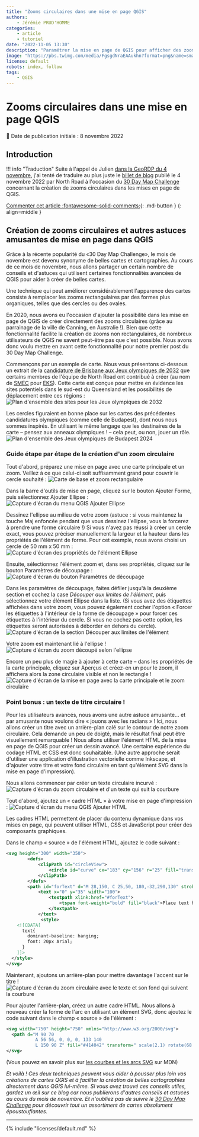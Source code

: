 ```yaml
---
title: "Zooms circulaires dans une mise en page QGIS"
authors:
    - Jérémie PRUD'HOMME
categories:
    - article
    - tutoriel
date: "2022-11-05 13:30"
description: "Paramétrer la mise en page de QGIS pour afficher des zooms circulaires."
image: "https://pbs.twimg.com/media/FgsgdNraEAAukhn?format=png&name=small"
license: default
robots: index, follow
tags:
    - QGIS
---
```


# Zooms circulaires dans une mise en page QGIS

:calendar: Date de publication initiale : 8 novembre 2022

## Introduction

!!! info "Traduction"
    Suite à l'appel de Julien [dans la GeoRDP du 4 novembre](/rdp/2022/rdp_2022-11-04/#trucs-et-astuces-sur-le-composeur-dimpression-de-qgis), j'ai tenté de traduire au plus juste le [billet de blog](https://north-road.com/2022/11/04/creating-circular-insets-and-other-fun-qgis-layout-tricks/) publié le 4 novembre 2022 par North Road à l'occasion du [30 Day Map Challenge](https://twitter.com/hashtag/30DayMapChallenge) concernant la création de zooms circulaires dans les mises en page de QGIS.

[Commenter cet article :fontawesome-solid-comments:](#__comments){: .md-button }
{: align=middle }

## Création de zooms circulaires et autres astuces amusantes de mise en page dans QGIS

Grâce à la récente popularité du «30 Day Map Challenge», le mois de novembre est devenu synonyme de belles cartes et cartographies.  Au cours de ce mois de novembre, nous allons partager un certain nombre de conseils et d'astuces qui utilisent certaines fonctionnalités avancées de QGIS pour aider à créer de belles cartes.

Une technique qui peut améliorer considérablement l'apparence des cartes consiste à remplacer les zooms rectangulaires par des formes plus organiques, telles que des cercles ou des ovales.

En 2020, nous avons eu l'occasion d'ajouter la possibilité dans les mise en page de QGIS de créer directement des zooms circulaires (grâce au parrainage de la ville de Canning, en Australie !). Bien que cette fonctionnalité facilite la création de zooms non rectangulaires, de nombreux utilisateurs de QGIS ne savent peut-être pas que c'est possible. Nous avons donc voulu mettre en avant cette fonctionnalité pour notre premier post du 30 Day Map Challenge.

Commençons par un exemple de carte. Nous vous présentons ci-dessous un extrait de la [candidature de Brisbane aux Jeux olympiques de 2032](https://stillmed.olympics.com/media/Documents/Olympic-Games/Brisbane-2032/General/IOC-Feasibility-Assessment-Brisbane.pdf?_ga=2.48780838.1295957495.1666960789-1227590087.1665520398) que certains membres de l'équipe de North Road ont contribué à créer (au nom de [SMEC](https://www.smec.com/au/) pour [EKS](https://www.eks.com/)). Cette carte est conçue pour mettre en évidence les sites potentiels dans le sud-est du Queensland et les possibilités de déplacement entre ces régions :
![Plan d'ensemble des sites pour les Jeux olympiques de 2032](https://user-images.githubusercontent.com/9571164/200112536-e938f1aa-e4fc-4959-8952-e6e4e56f4ebf.png "Plan d'ensemble des sites pour les Jeux olympiques de 2032, évaluation de faisabilité du CIO - Jeux olympiques, Brisbane février 2021")

Les cercles figuraient en bonne place sur les cartes des précédentes candidatures olympiques (comme celle de Budapest), dont nous nous sommes inspirés. En utilisant le même langage que les destinaires de la carte – pensez aux anneaux olympiques ! – cela peut, ou non, jouer un rôle.
![Plan d'ensemble des Jeux olympiques de Budapest 2024](https://user-images.githubusercontent.com/9571164/200112912-29ad96b1-adc0-476b-91cd-c324b1c39293.jpg "Plan d'ensemble des Jeux olympiques de Budapest 2024")

### Guide étape par étape de la création d'un zoom circulaire

Tout d'abord, préparez une mise en page avec une carte principale et un zoom. Veillez à ce que celui-ci soit suffisamment grand pour couvrir le cercle souhaité :
![Carte de base et zoom rectangulaire](https://user-images.githubusercontent.com/9571164/200113058-5c6d24a9-8297-4181-b771-9bdbe3314056.png "Carte de base et zoom rectangulaire")

Dans la barre d'outils de mise en page, cliquez sur le bouton Ajouter Forme, puis sélectionnez Ajouter Ellipse :
![Capture d'écran du menu QGIS Ajouter Ellipse](https://user-images.githubusercontent.com/9571164/200113152-5de641be-2847-4e7f-bce0-b141daa264e8.PNG "Menu Ajouter Ellipse")

Dessinez l'ellipse au milieu de votre zoom (astuce : si vous maintenez la touche Maj enfoncée pendant que vous dessinez l'ellipse, vous la forcerez à prendre une forme circulaire !) Si vous n'avez pas réussi à créer un cercle exact, vous pouvez préciser manuellement la largeur et la hauteur dans les propriétés de l'élément de forme. Pour cet exemple, nous avons choisi un cercle de 50 mm x 50 mm :
![Capture d'écran des propriétés de l'élément Ellipse](https://user-images.githubusercontent.com/9571164/200113336-52576afd-14b0-4303-827c-4e8927760546.png "Propriétés de l'élément Ellipse")

Ensuite, sélectionnez l'élément zoom et, dans ses propriétés, cliquez sur le bouton Paramètres de découpage :
![Capture d'écran du bouton Paramètres de découpage](https://user-images.githubusercontent.com/9571164/200113390-5949b4ae-abad-4832-9a3c-b50f712889ed.PNG "Bouton paramètres de découpage dans les propriétés de la carte principale")

Dans les paramètres de découpage, faites défiler jusqu'à la deuxième section et cochez la case _Découper aux limites de l'élément_, puis sélectionnez votre élément Ellipse dans la liste. (Si vous avez des étiquettes affichées dans votre zoom, vous pouvez également cocher l'option « Forcer les étiquettes à l'intérieur de la forme de découpage » pour forcer ces étiquettes à l'intérieur du cercle. Si vous ne cochez pas cette option, les étiquettes seront autorisées à déborder en dehors du cercle).
![Capture d'écran de la section Découper aux limites de l'élément](https://user-images.githubusercontent.com/9571164/200113587-39953f47-239b-4fd4-ae8d-623bc8e1eecb.PNG "Paramètres du découpage")

Votre zoom est maintenant lié à l'ellipse !
![Capture d'écran du zoom découpé selon l'ellipse](https://user-images.githubusercontent.com/9571164/200113591-1f5723b6-da57-4b96-9950-90534a2c3c87.png "Le zoom découpé selon l'ellipse")

Encore un peu plus de magie à ajouter à cette carte – dans les propriétés de la carte principale, cliquez sur Aperçus et créez-en un pour le zoom, il affichera alors la zone circulaire visible et non le rectangle !
![Capture d'écran de la mise en page avec la carte principale et le zoom circulaire](https://user-images.githubusercontent.com/9571164/200113850-b9d8127f-f26c-4714-920b-9feec0ceced8.png "Zoom circulaire et l'aperçu qui se cale sur cette forme")

### Point bonus : un texte de titre circulaire !

Pour les utilisateurs avancés, nous avons une autre astuce amusante... et par amusante nous voulons dire « jouons avec les radians » ! Ici, nous allons créer un titre avec un arrière-plan calé sur le contour de notre zoom circulaire. Cela demande un peu de doigté, mais le résultat final peut être visuellement remarquable ! Nous allons utiliser l'élément HTML de la mise en page de QGIS pour créer un dessin avancé. Une certaine expérience du codage HTML et CSS est donc souhaitable. (Une autre approche serait d'utiliser une application d'illustration vectorielle comme Inkscape, et d'ajouter votre titre et votre fond circulaire en tant qu'élément SVG dans la mise en page d'impression).

Nous allons commencer par créer un texte circulaire incurvé :
![Capture d'écran du zoom circulaire et d'un texte qui suit la courbure](https://user-images.githubusercontent.com/9571164/200114170-ba31b305-b0cd-4890-a5c4-97be30cfce2e.png "Exemple de texte qui suit la courbure du zoom circulaire")

Tout d'abord, ajoutez un « cadre HTML » à votre mise en page d'impression :
![Capture d'écran du menu QGIS Ajouter HTML](https://user-images.githubusercontent.com/9571164/200114203-804421df-d396-4893-9f10-6ae79660f7ee.PNG "Menu Ajouter HTML")

Les cadres HTML permettent de placer du contenu dynamique dans vos mises en page, qui peuvent utiliser HTML, CSS et JavaScript pour créer des composants graphiques.

Dans le champ « source » de l'élément HTML, ajoutez le code suivant :

```svg
<svg height="300" width="350">
        <defs>
            <clipPath id="circleView">
                <circle id="curve" cx="183" cy="156" r="25" fill="transparent" />
            </clipPath>
        </defs>
        <path id="forText" d="M 28,150, C 25,50, 180,-32,290,130" stroke="" fill="none"/>
            <text x="0" y="35" width="100">
                <textpath xlink:href="#forText">
                    <tspan font-weight="bold" fill="black">Place text here</tspan>
                </textpath>
            </text>
             <style>
    <![CDATA[
      text{
        dominant-baseline: hanging;
        font: 20px Arial;
      }
    ]]>
  </style>
</svg>
```

Maintenant, ajoutons un arrière-plan pour mettre davantage l'accent sur le titre !
![Capture d'écran du zoom circulaire avec le texte et son fond qui suivent la courbure](https://user-images.githubusercontent.com/9571164/200114566-72898388-1ba2-4eea-b693-e8fcd6040e2f.png "Et voilà le résultat final, un texte avec fond qui suit la courbure du zoom circulaire !")

Pour ajouter l'arrière-plan, créez un autre cadre HTML. Nous allons à nouveau créer la forme de l'arc en utilisant un élément SVG, donc ajoutez le code suivant dans le champ « source » de l'élément :

```svg
<svg width="750" height="750" xmlns="http://www.w3.org/2000/svg">
  <path d="M 90 70
           A 56 56, 0, 0, 0, 133 140
           L 150 90 Z" fill="#414042" transform=" scale(2.1) rotate(68 150 150) " />/>
</svg>
```

(Vous pouvez en savoir plus sur [les courbes et les arcs SVG](https://developer.mozilla.org/en-US/docs/Web/SVG/Tutorial/Paths) sur MDN)

_Et voilà ! Ces deux techniques peuvent vous aider à pousser plus loin vos créations de cartes QGIS et à faciliter la création de belles cartographies directement dans QGIS lui-même. Si vous avez trouvé ces conseils utiles, gardez un œil sur ce blog car nous publierons d'autres conseils et astuces au cours du mois de novembre. Et n'oubliez pas de suivre le [30 Day Map Challenge](https://30daymapchallenge.com/) pour découvrir tout un assortiment de cartes absolument époustouflantes._

----

{% include "licenses/default.md" %}
